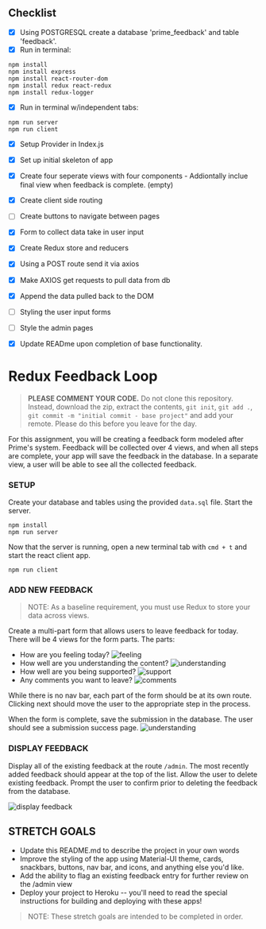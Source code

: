 ## Checklist 

- [x] Using POSTGRESQL create a database 'prime_feedback' and table 'feedback'.
- [x] Run in terminal:
```
npm install
npm install express
npm install react-router-dom
npm install redux react-redux
npm install redux-logger
```
- [x] Run in terminal w/independent tabs:
```
npm run server 
npm run client
```
- [x] Setup Provider in Index.js 
- [x] Set up initial skeleton of app
- [x] Create four seperate views with four components - Addiontally inclue final view when feedback is complete. (empty)
- [x] Create client side routing 
- [ ] Create buttons to navigate between pages 
- [x] Form to collect data take in user input
- [x] Create Redux store and reducers 
- [x] Using a POST route send it via axios 
- [x] Make AXIOS get requests to pull data from db 
- [x] Append the data pulled back to the DOM 
- [ ] Styling the user input forms
- [ ] Style the admin pages
- [x] Update READme upon completion of base functionality.




# Redux Feedback Loop

> **PLEASE COMMENT YOUR CODE.** Do not clone this repository. Instead, download the zip, extract the contents, `git init`, `git add .`, `git commit -m "initial commit - base project"` and add your remote. Please do this before you leave for the day.


 For this assignment, you will be creating a feedback form modeled after Prime's system. Feedback will be collected over 4 views, and when all steps are complete, your app will save the feedback in the database. In a separate view, a user will be able to see all the collected feedback. 

### SETUP




Create your database and tables using the provided `data.sql` file. Start the server.

```
npm install
npm run server
```

Now that the server is running, open a new terminal tab with `cmd + t` and start the react client app.

```
npm run client
```

### ADD NEW FEEDBACK

> NOTE: As a baseline requirement, you must use Redux to store your data across views.

Create a multi-part form that allows users to leave feedback for today. 
There will be 4 views for the form parts.
The parts:
- How are you feeling today?
![feeling](wireframes/page-one.png)
- How well are you understanding the content?
![understanding](wireframes/page-two.png)
- How well are you being supported?
![support](wireframes/page-three.png)
- Any comments you want to leave?
![comments](wireframes/page-four.png)

While there is no nav bar, each part of the form should be at its own route. Clicking next should move the user to the appropriate step in the process.

 When the form is complete, save the submission in the database. The user should see a submission success page.
 ![understanding](wireframes/page-five.png)

### DISPLAY FEEDBACK

Display all of the existing feedback at the route `/admin`. The most recently added feedback should appear at the top of the list. Allow the user to delete existing feedback. Prompt the user to confirm prior to deleting the feedback from the database.

![display feedback](wireframes/admin.png)

## STRETCH GOALS

- Update this README.md to describe the project in your own words
- Improve the styling of the app using Material-UI theme, cards, snackbars, buttons, nav bar, and icons, and anything else you'd like.
- Add the ability to flag an existing feedback entry for further review on the /admin view
- Deploy your project to Heroku -- you'll need to read the special instructions for building and deploying with these apps! 


> NOTE: These stretch goals are intended to be completed in order.
